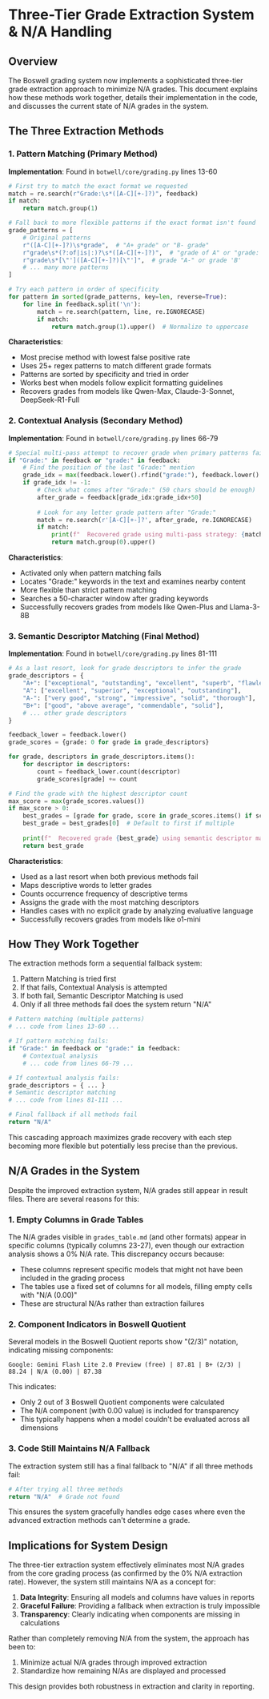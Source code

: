 # Three-Tier Grade Extraction System & N/A Handling

## Overview

The Boswell grading system now implements a sophisticated three-tier grade extraction approach to minimize N/A grades. This document explains how these methods work together, details their implementation in the code, and discusses the current state of N/A grades in the system.

## The Three Extraction Methods

### 1. Pattern Matching (Primary Method)

**Implementation**: Found in `botwell/core/grading.py` lines 13-60

```python
# First try to match the exact format we requested
match = re.search(r"Grade:\s*([A-C][+-]?)", feedback)
if match:
    return match.group(1)

# Fall back to more flexible patterns if the exact format isn't found
grade_patterns = [
    # Original patterns
    r"([A-C][+-]?)\s*grade",  # "A+ grade" or "B- grade"
    r"grade\s*(?:of|is|:)?\s*([A-C][+-]?)",  # "grade of A" or "grade: B+"
    r"grade\s*[\"']([A-C][+-]?)[\"']",  # grade "A-" or grade 'B'
    # ... many more patterns
]

# Try each pattern in order of specificity
for pattern in sorted(grade_patterns, key=len, reverse=True):
    for line in feedback.split('\n'):
        match = re.search(pattern, line, re.IGNORECASE)
        if match:
            return match.group(1).upper()  # Normalize to uppercase
```

**Characteristics**:
- Most precise method with lowest false positive rate
- Uses 25+ regex patterns to match different grade formats
- Patterns are sorted by specificity and tried in order
- Works best when models follow explicit formatting guidelines
- Recovers grades from models like Qwen-Max, Claude-3-Sonnet, DeepSeek-R1-Full

### 2. Contextual Analysis (Secondary Method)

**Implementation**: Found in `botwell/core/grading.py` lines 66-79

```python
# Special multi-pass attempt to recover grade when primary patterns fail
if "Grade:" in feedback or "grade:" in feedback:
    # Find the position of the last "Grade:" mention
    grade_idx = max(feedback.lower().rfind("grade:"), feedback.lower().rfind("grade :"))
    if grade_idx != -1:
        # Check what comes after "Grade:" (50 chars should be enough)
        after_grade = feedback[grade_idx:grade_idx+50]
        
        # Look for any letter grade pattern after "Grade:"
        match = re.search(r'[A-C][+-]?', after_grade, re.IGNORECASE)
        if match:
            print(f"  Recovered grade using multi-pass strategy: {match.group(0).upper()}")
            return match.group(0).upper()
```

**Characteristics**:
- Activated only when pattern matching fails
- Locates "Grade:" keywords in the text and examines nearby content
- More flexible than strict pattern matching
- Searches a 50-character window after grading keywords
- Successfully recovers grades from models like Qwen-Plus and Llama-3-8B

### 3. Semantic Descriptor Matching (Final Method)

**Implementation**: Found in `botwell/core/grading.py` lines 81-111

```python
# As a last resort, look for grade descriptors to infer the grade
grade_descriptors = {
    "A+": ["exceptional", "outstanding", "excellent", "superb", "flawless"],
    "A": ["excellent", "superior", "exceptional", "outstanding"],
    "A-": ["very good", "strong", "impressive", "solid", "thorough"],
    "B+": ["good", "above average", "commendable", "solid"],
    # ... other grade descriptors
}

feedback_lower = feedback.lower()
grade_scores = {grade: 0 for grade in grade_descriptors}

for grade, descriptors in grade_descriptors.items():
    for descriptor in descriptors:
        count = feedback_lower.count(descriptor)
        grade_scores[grade] += count

# Find the grade with the highest descriptor count
max_score = max(grade_scores.values())
if max_score > 0:
    best_grades = [grade for grade, score in grade_scores.items() if score == max_score]
    best_grade = best_grades[0]  # Default to first if multiple
    
    print(f"  Recovered grade {best_grade} using semantic descriptor matching")
    return best_grade
```

**Characteristics**:
- Used as a last resort when both previous methods fail
- Maps descriptive words to letter grades
- Counts occurrence frequency of descriptive terms
- Assigns the grade with the most matching descriptors
- Handles cases with no explicit grade by analyzing evaluative language
- Successfully recovers grades from models like o1-mini

## How They Work Together

The extraction methods form a sequential fallback system:

1. Pattern Matching is tried first
2. If that fails, Contextual Analysis is attempted
3. If both fail, Semantic Descriptor Matching is used
4. Only if all three methods fail does the system return "N/A"

```python
# Pattern matching (multiple patterns)
# ... code from lines 13-60 ...

# If pattern matching fails:
if "Grade:" in feedback or "grade:" in feedback:
    # Contextual analysis
    # ... code from lines 66-79 ...

# If contextual analysis fails:
grade_descriptors = { ... }
# Semantic descriptor matching
# ... code from lines 81-111 ...

# Final fallback if all methods fail
return "N/A"
```

This cascading approach maximizes grade recovery with each step becoming more flexible but potentially less precise than the previous.

## N/A Grades in the System

Despite the improved extraction system, N/A grades still appear in result files. There are several reasons for this:

### 1. Empty Columns in Grade Tables

The N/A grades visible in `grades_table.md` (and other formats) appear in specific columns (typically columns 23-27), even though our extraction analysis shows a 0% N/A rate. This discrepancy occurs because:

- These columns represent specific models that might not have been included in the grading process
- The tables use a fixed set of columns for all models, filling empty cells with "N/A (0.00)"
- These are structural N/As rather than extraction failures

### 2. Component Indicators in Boswell Quotient

Several models in the Boswell Quotient reports show "(2/3)" notation, indicating missing components:

```
Google: Gemini Flash Lite 2.0 Preview (free) | 87.81 | B+ (2/3) | 88.24 | N/A (0.00) | 87.38
```

This indicates:
- Only 2 out of 3 Boswell Quotient components were calculated
- The N/A component (with 0.00 value) is included for transparency
- This typically happens when a model couldn't be evaluated across all dimensions

### 3. Code Still Maintains N/A Fallback

The extraction system still has a final fallback to "N/A" if all three methods fail:

```python
# After trying all three methods
return "N/A"  # Grade not found
```

This ensures the system gracefully handles edge cases where even the advanced extraction methods can't determine a grade.

## Implications for System Design

The three-tier extraction system effectively eliminates most N/A grades from the core grading process (as confirmed by the 0% N/A extraction rate). However, the system still maintains N/A as a concept for:

1. **Data Integrity**: Ensuring all models and columns have values in reports
2. **Graceful Failure**: Providing a fallback when extraction is truly impossible
3. **Transparency**: Clearly indicating when components are missing in calculations

Rather than completely removing N/A from the system, the approach has been to:
1. Minimize actual N/A grades through improved extraction
2. Standardize how remaining N/As are displayed and processed

This design provides both robustness in extraction and clarity in reporting.